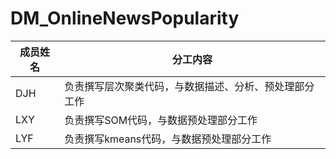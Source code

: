 # DM_OnlineNewsPopularity

| 成员姓名 | 分工内容                      |
| -------- |---------------------------|
| DJH      | 负责撰写层次聚类代码，与数据描述、分析、预处理部分工作 |
| LXY      | 负责撰写SOM代码，与数据预处理部分工作        |
| LYF      | 负责撰写kmeans代码，与数据预处理部分工作   |

